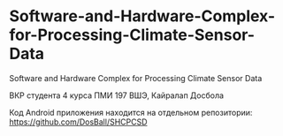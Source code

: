 # Software-and-Hardware-Complex-for-Processing-Climate-Sensor-Data
Software and Hardware Complex for Processing Climate Sensor Data

ВКР студента 4 курса ПМИ 197 ВШЭ, Кайралап Досбола

Код Android приложения находится на отдельном репозитории: https://github.com/DosBall/SHCPCSD

